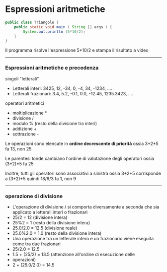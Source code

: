 # Espressioni aritmetiche


```java
public class Triangolo {
    public static void main ( String [] args ) {
        System.out.println (5*10/2);
    }
}
```

Il programma risolve l'espressione 5*10/2 e stampa il risultato a video


---


### Espressioni aritmetiche e precedenza

singoli "letterali"

* Letterali interi: 3425, 12, -34, 0, -4, 34, -1234, ....
* Letterali frazionari: 3.4, 5.2, -0.1, 0.0, -12.45, 1235.3423, ....

operatori aritmetici

* moltiplicazione *
* divisione /
* modulo % (resto della divisione tra interi)
* addizione +
* sottrazione -

Le operazioni sono elencate in **ordine decrescente di priorità** ossia 3+2*5 fa 13, non 25

Le parentesi tonde cambiano l'ordine di valutazione degli operatori ossia (3+2)*5 fa 25

Inoltre, tutti gli operatori sono associativi a sinistra ossia 3+2+5 corrisponde a (3+2)+5 quindi 18/6/3 fa 1, non 9

---


### operazione di divisione

* L'operazione di divisione / si comporta diversamente a seconda che sia applicato a letterali interi o frazionari
* 25/2 = 12 (divisione intera)
* 25%2 = 1 (resto della divisione intera)
* 25.0/2.0 = 12.5 (divisione reale)
* 25.0%2.0 = 1.0 (resto della divisione intera)
* Una operazione tra un letterale intero e un frazionario viene eseguita come tra due frazionari
* 25/2.0 = 12.5
* 1.5 + (25/2) = 13.5 (attenzione all'ordine di esecuzione delle
* operazioni)
* 2 + (25.0/2.0) = 14.5
